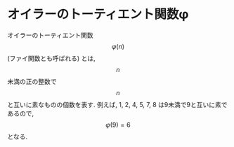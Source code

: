 # オイラーのトーティエント関数φ

オイラーのトーティエント関数$$φ(n)$$\(ファイ関数とも呼ばれる\) とは,$$n$$未満の正の整数で$$n$$と互いに素なものの個数を表す. 例えば, 1, 2, 4, 5, 7, 8 は9未満で9と互いに素であるので,$$φ(9) = 6$$となる.

